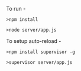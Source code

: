 To run -

`>npm install`

`>node server/app.js`

To setup auto-reload -

`>npm install supervisor -g`

`>supervisor server/app.js`